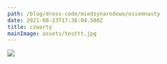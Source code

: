 ```yaml
---
path: /blog/dress-code/miedzynarodowo/osiemnasty
date: 2021-08-23T17:36:04.508Z
title: czwarty
mainImage: assets/testtt.jpg
---
```

![](assets/man-walking-dog.jpg)
